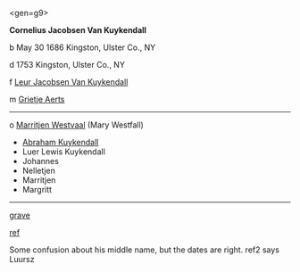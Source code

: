 <gen=g9>

<b>Cornelius Jacobsen Van Kuykendall</b>

b May 30 1686 Kingston, Ulster Co., NY

d 1753 Kingston, Ulster Co., NY

f [Leur Jacobsen Van Kuykendall](../g10/leur_jacobsen_van_kuykendall.md)

m [Grietje Aerts](../g10/grietje_aerts.md)

<hr>

o [Marritjen Westvaal](mary_westfall.md) (Mary Westfall)

- [Abraham Kuykendall](../g8/abraham_kuykendall.md)
- Luer Lewis Kuykendall
- Johannes
- Nelletjen
- Marritjen
- Margritt

<hr>

[grave](https://www.findagrave.com/memorial/167406922/cornelius-jacobsen_van-kuykendall)

[ref](https://www.geni.com/people/Cornelius-Van-Kuykendall/6000000000425817813)

Some confusion about his middle name, but the dates are right.  ref2 says Luursz

